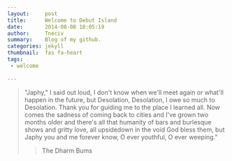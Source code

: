 ```yaml
---
layout:     post
title:      Welcome to Debut Island
date:       2014-08-08 18:05:19
author:     Tneciv
summary:    Blog of my github.
categories: jekyll
thumbnail:  fas fa-heart
tags:
 - welcome
 
---
```



> "Japhy," I said out loud, I don't know when we'll meet again or what'll happen in the future, but Desolation, Desolation, I owe so much to Desolation. Thank you for guiding me to the place I learned all. Now comes the sadness of coming back to cities and I've grown two months older and there's all that humanity of bars and burlesque shows and gritty love, all upsidedown in the void God bless them, but Japhy you and me forever know, O ever youthful, O ever weeping."
>> The Dharm Bums